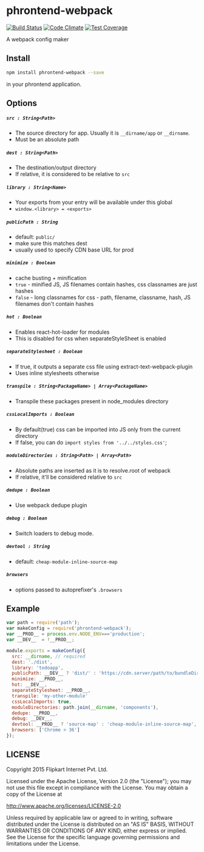 # phrontend-webpack

[![Build Status](https://travis-ci.org/flipkart-incubator/phrontend-webpack.svg?branch=master)](https://travis-ci.org/flipkart-incubator/phrontend-webpack) [![Code Climate](https://codeclimate.com/github/flipkart-incubator/phrontend-webpack/badges/gpa.svg)](https://codeclimate.com/github/flipkart-incubator/phrontend-webpack) [![Test Coverage](https://codeclimate.com/github/flipkart-incubator/phrontend-webpack/badges/coverage.svg)](https://codeclimate.com/github/flipkart-incubator/phrontend-webpack/coverage)

A webpack config maker

## Install

```sh
npm install phrontend-webpack --save
```

in your phrontend application.

## Options

##### `src : String<Path>`

+ The source directory for app. Usually it is `__dirname/app` or `__dirname`.
+ Must be an absolute path

##### `dest : String<Path>`

+ The destination/output directory
+ If relative, it is considered to be relative to `src`

##### `library : String<Name>`

+ Your exports from your entry will be available under this global
+ `window.<library> = <exports>`

##### `publicPath : String`

+ default: `public/`
+ make sure this matches dest
+ usually used to specify CDN base URL for prod

##### `minimize : Boolean`

+ cache busting + minification
+ `true` - minified JS, JS filenames contain hashes, css classnames are just hashes
+ `false` - long classnames for css - path, filename, classname, hash, JS filenames don't contain hashes

##### `hot : Boolean`

+ Enables react-hot-loader for modules
+ This is disabled for css when separateStyleSheet is enabled

##### `separateStylesheet : Boolean`

+ If true, it outputs a separate css file using extract-text-webpack-plugin
+ Uses inline stylesheets otherwise

##### `transpile : String<PackageName> | Array<PackageName>`

+ Transpile these packages present in node_modules directory

##### `cssLocalImports : Boolean`

+ By default(true) css can be imported into JS only from the current directory
+ If false, you can do `import styles from '../../styles.css'`;

##### `moduleDirectories : String<Path> | Array<Path>`

+ Absolute paths are inserted as it is to resolve.root of webpack
+ If relative, it'll be considered relative to `src`

##### `dedupe : Boolean`

+ Use webpack dedupe plugin

##### `debug : Boolean`

+ Switch loaders to debug mode.

##### `devtool : String`

+ default: `cheap-module-inline-source-map`

##### `browsers`

+ options passed to autoprefixer's `.browsers`

## Example

```js
var path = require('path');
var makeConfig = require('phrontend-webpack');
var __PROD__ = process.env.NODE_ENV==='production';
var __DEV__  = !__PROD__;

module.exports = makeConfig({
  src: __dirname, // required
  dest: './dist',
  library: 'todoapp',
  publicPath: __DEV__ ? 'dist/' : 'https://cdn.server/path/to/bundleDir',
  minimize: __PROD__,
  hot: __DEV__,
  separateStylesheet: __PROD__,
  transpile: 'my-other-module'
  cssLocalImports: true,
  moduleDirectories: path.join(__dirname, 'components'),
  dedupe: __PROD__,
  debug: __DEV__,
  devtool: __PROD__ ? 'source-map' : 'cheap-module-inline-source-map',
  browsers: ['Chrome > 36']
});
```

## LICENSE

Copyright 2015 Flipkart Internet Pvt. Ltd.

Licensed under the Apache License, Version 2.0 (the "License");
you may not use this file except in compliance with the License.
You may obtain a copy of the License at

http://www.apache.org/licenses/LICENSE-2.0

Unless required by applicable law or agreed to in writing, software
distributed under the License is distributed on an "AS IS" BASIS,
WITHOUT WARRANTIES OR CONDITIONS OF ANY KIND, either express or implied.
See the License for the specific language governing permissions and
limitations under the License.
